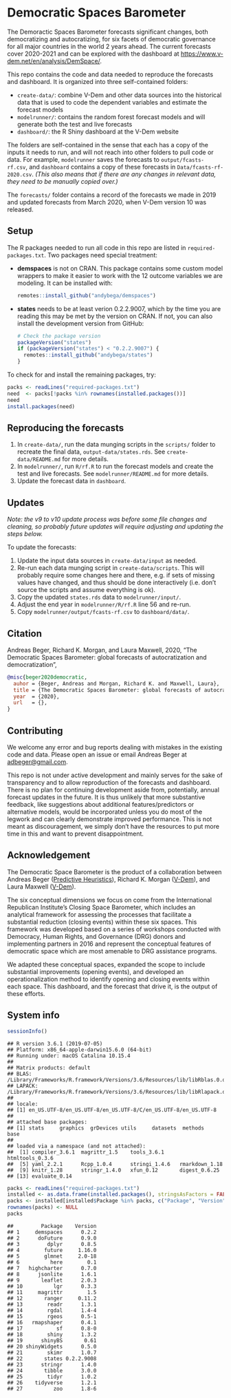Democratic Spaces Barometer
================

The Demoractic Spaces Barometer forecasts significant changes, both
democratizing and autocratizing, for six facets of democratic governance
for all major countries in the world 2 years ahead. The current
forecasts cover 2020-2021 and can be explored with the dashboard at
<https://www.v-dem.net/en/analysis/DemSpace/>.

This repo contains the code and data needed to reproduce the forecasts
and dashboard. It is organized into three self-contained folders:

  - `create-data/`: combine V-Dem and other data sources into the
    historical data that is used to code the dependent variables and
    estimate the forecast models
  - `modelrunner/`: contains the random forest forecast models and will
    generate both the test and live forecasts
  - `dashboard/`: the R Shiny dashboard at the V-Dem website

The folders are self-contained in the sense that each has a copy of the
inputs it needs to run, and will not reach into other folders to pull
code or data. For example, `modelrunner` saves the forecasts to
`output/fcasts-rf.csv`, and `dashboard` contains a copy of these
forecasts in `Data/fcasts-rf-2020.csv`. *(This also means that if there
are any changes in relevant data, they need to be manually copied
over.)*

The `forecasts/` folder contains a record of the forecasts we made in
2019 and updated forecasts from March 2020, when V-Dem version 10 was
released.

## Setup

The R packages needed to run all code in this repo are listed in
`required-packages.txt`. Two packages need special treatment:

  - **demspaces** is not on CRAN. This package contains some custom
    model wrappers to make it easier to work with the 12 outcome
    variables we are modeling. It can be installed with:
    
    ``` r
    remotes::install_github("andybega/demspaces")
    ```

  - **states** needs to be at least verion 0.2.2.9007, which by the time
    you are reading this may be met by the version on CRAN. If not, you
    can also install the development version from GitHub:
    
    ``` r
    # Check the package version
    packageVersion("states")
    if (packageVersion("states") < "0.2.2.9007") {
      remotes::install_github("andybega/states")
    }
    ```

To check for and install the remaining packages, try:

``` r
packs <- readLines("required-packages.txt")
need  <- packs[!packs %in% rownames(installed.packages())]
need
install.packages(need)
```

## Reproducing the forecasts

1.  In `create-data/`, run the data munging scripts in the `scripts/`
    folder to recreate the final data, `output-data/states.rds`. See
    `create-data/README.md` for more details.
2.  In `modelrunner/`, run `R/rf.R` to run the forecast models and
    create the test and live forecasts. See `modelrunner/README.md` for
    more details.
3.  Update the forecast data in `dashboard`.

## Updates

*Note: the v9 to v10 update process was before some file changes and
cleaning, so probably future updates will require adjusting and updating
the steps below.*

To update the forecasts:

1.  Update the input data sources in `create-data/input` as needed.
2.  Re-run each data munging script in `create-data/scripts`. This will
    probably require some changes here and there, e.g. if sets of
    missing values have changed, and thus should be done interactively
    (i.e. don’t source the scripts and assume everything is ok).
3.  Copy the updated `states.rds` data to `modelrunner/input/`.
4.  Adjust the end year in `modelrunner/R/rf.R` line 56 and re-run.
5.  Copy `modelrunner/output/fcasts-rf.csv` to `dashboard/data/`.

## Citation

Andreas Beger, Richard K. Morgan, and Laura Maxwell, 2020, “The
Democratic Spaces Barometer: global forecasts of autocratization and
democratization”, <doi>

``` bibtex
@misc{beger2020democratic,
  auhor = {Beger, Andreas and Morgan, Richard K. and Maxwell, Laura},
  title = {The Democratic Spaces Barometer: global forecasts of autocratization and democratization},
  year  = {2020},
  url   = {},
}
```

## Contributing

We welcome any error and bug reports dealing with mistakes in the
existing code and data. Please open an issue or email Andreas Beger at
[adbeger@gmail.com](mailto:adbeger+demspaces@gmail.com).

This repo is not under active development and mainly serves for the sake
of transparency and to allow reproduction of the forecasts and
dashboard. There is no plan for continuing development aside from,
potentially, annual forecast updates in the future. It is thus unlikely
that more substantive feedback, like suggestions about additional
features/predictors or alternative models, would be incorporated unless
you do most of the legwork and can clearly demonstrate improved
performance. This is not meant as discouragement, we simply don’t have
the resources to put more time in this and want to prevent
disappointment.

## Acknowledgement

The Democratic Space Barometer is the product of a collaboration between
Andreas Beger ([Predictive
Heuristics](https://www.predictiveheuristics.com)), Richard K. Morgan
([V-Dem](https://www.v-dem.net/en/)), and Laura Maxwell
([V-Dem](https://www.v-dem.net/en/)).

The six conceptual dimensions we focus on come from the International
Republican Institute’s Closing Space Barometer, which includes an
analytical framework for assessing the processes that facilitate a
substantial reduction (closing events) within these six spaces. This
framework was developed based on a series of workshops conducted with
Democracy, Human Rights, and Governance (DRG) donors and implementing
partners in 2016 and represent the conceptual features of democratic
space which are most amenable to DRG assistance programs.

We adapted these conceptual spaces, expanded the scope to include
substantial improvements (opening events), and developed an
operationalization method to identify opening and closing events within
each space. This dashboard, and the forecast that drive it, is the
output of these efforts.

## System info

``` r
sessionInfo()
```

    ## R version 3.6.1 (2019-07-05)
    ## Platform: x86_64-apple-darwin15.6.0 (64-bit)
    ## Running under: macOS Catalina 10.15.4
    ## 
    ## Matrix products: default
    ## BLAS:   /Library/Frameworks/R.framework/Versions/3.6/Resources/lib/libRblas.0.dylib
    ## LAPACK: /Library/Frameworks/R.framework/Versions/3.6/Resources/lib/libRlapack.dylib
    ## 
    ## locale:
    ## [1] en_US.UTF-8/en_US.UTF-8/en_US.UTF-8/C/en_US.UTF-8/en_US.UTF-8
    ## 
    ## attached base packages:
    ## [1] stats     graphics  grDevices utils     datasets  methods   base     
    ## 
    ## loaded via a namespace (and not attached):
    ##  [1] compiler_3.6.1  magrittr_1.5    tools_3.6.1     htmltools_0.3.6
    ##  [5] yaml_2.2.1      Rcpp_1.0.4      stringi_1.4.6   rmarkdown_1.18 
    ##  [9] knitr_1.28      stringr_1.4.0   xfun_0.12       digest_0.6.25  
    ## [13] evaluate_0.14

``` r
packs <- readLines("required-packages.txt")
installed <- as.data.frame(installed.packages(), stringsAsFactors = FALSE)
packs <- installed[installed$Package %in% packs, c("Package", "Version")]
rownames(packs) <- NULL
packs
```

    ##         Package    Version
    ## 1     demspaces      0.2.2
    ## 2      doFuture      0.9.0
    ## 3         dplyr      0.8.5
    ## 4        future     1.16.0
    ## 5        glmnet     2.0-18
    ## 6          here        0.1
    ## 7   highcharter      0.7.0
    ## 8      jsonlite      1.6.1
    ## 9       leaflet      2.0.3
    ## 10          lgr      0.3.3
    ## 11     magrittr        1.5
    ## 12       ranger     0.11.2
    ## 13        readr      1.3.1
    ## 14        rgdal      1.4-4
    ## 15        rgeos      0.5-1
    ## 16   rmapshaper      0.4.1
    ## 17           sf      0.8-0
    ## 18        shiny      1.3.2
    ## 19      shinyBS       0.61
    ## 20 shinyWidgets      0.5.0
    ## 21        skimr      1.0.7
    ## 22       states 0.2.2.9008
    ## 23      stringr      1.4.0
    ## 24       tibble      3.0.0
    ## 25        tidyr      1.0.2
    ## 26    tidyverse      1.2.1
    ## 27          zoo      1.8-6
